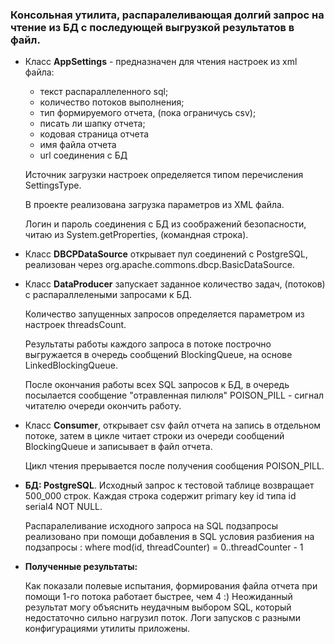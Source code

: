 ### Консольная утилита, распаралеливающая долгий запрос на чтение из БД с последующей выгрузкой результатов в файл.

* Класс **AppSettings** - предназначен для чтения настроек из xml файла:
  * текст распараллеленного sql;
  * количество потоков выполнения;
  * тип формируемого отчета, (пока ограничусь csv);
  * писать ли шапку отчета;
  * кодовая страница отчета
  * имя файла отчета
  * url соединения с БД

  Источник загрузки настроек определяется типом перечисления SettingsType.

  В проекте реализована загрузка параметров из XML файла.

  Логин и пароль соединения с БД из соображений безопасности, читаю из System.getProperties, (командная строка).

* Класс **DBCPDataSource** открывает пул соединений с PostgreSQL, реализован через org.apache.commons.dbcp.BasicDataSource.

* Класс **DataProducer** запускает заданное количество задач, (потоков) с распараллелеными запросами к БД.
  
  Количество запущенных запросов определяется параметром из настроек threadsCount.

  Результаты работы каждого запроса в потоке построчно выгружается в очередь сообщений BlockingQueue<String>, на основе LinkedBlockingQueue.

  После окончания работы всех SQL запросов к БД, в очередь посылается сообщение "отравленная пилюля" POISON_PILL - сигнал читателю очереди окончить работу.

* Класс **Consumer**, открывает csv файл отчета на запись в отдельном потоке, затем  в цикле читает строки из очереди сообщений BlockingQueue<String> и записывает в файл отчета.

  Цикл чтения прерывается после получения сообщения POISON_PILL.

* **БД: PostgreSQL**. Исходный запрос к тестовой таблице возвращает 500_000 строк. Каждая строка содержит primary key id типа id serial4 NOT NULL.

  Распаралеливание исходного запроса на SQL подзапросы реализовано при помощи добавления в SQL условия разбиения на подзапросы : where mod(id, threadCounter) = 0..threadCounter - 1
  
* **Полученные результаты:**
  
  Как показали полевые испытания, формирования файла отчета при помощи 1-го потока работает быстрее, чем 4 :) Неожиданный результат могу объяснить неудачным выбором SQL, который недостаточно сильно нагрузил поток. Логи запусков с разными конфигурациями утилиты приложены. 